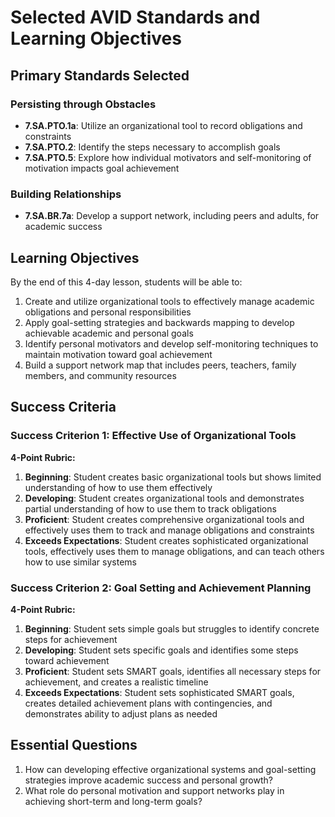 # Selected AVID Standards and Learning Objectives

## Primary Standards Selected

### Persisting through Obstacles
- **7.SA.PTO.1a**: Utilize an organizational tool to record obligations and constraints
- **7.SA.PTO.2**: Identify the steps necessary to accomplish goals
- **7.SA.PTO.5**: Explore how individual motivators and self-monitoring of motivation impacts goal achievement

### Building Relationships
- **7.SA.BR.7a**: Develop a support network, including peers and adults, for academic success

## Learning Objectives

By the end of this 4-day lesson, students will be able to:

1. Create and utilize organizational tools to effectively manage academic obligations and personal responsibilities
2. Apply goal-setting strategies and backwards mapping to develop achievable academic and personal goals
3. Identify personal motivators and develop self-monitoring techniques to maintain motivation toward goal achievement
4. Build a support network map that includes peers, teachers, family members, and community resources

## Success Criteria

### Success Criterion 1: Effective Use of Organizational Tools
**4-Point Rubric:**
1. **Beginning**: Student creates basic organizational tools but shows limited understanding of how to use them effectively
2. **Developing**: Student creates organizational tools and demonstrates partial understanding of how to use them to track obligations
3. **Proficient**: Student creates comprehensive organizational tools and effectively uses them to track and manage obligations and constraints
4. **Exceeds Expectations**: Student creates sophisticated organizational tools, effectively uses them to manage obligations, and can teach others how to use similar systems

### Success Criterion 2: Goal Setting and Achievement Planning
**4-Point Rubric:**
1. **Beginning**: Student sets simple goals but struggles to identify concrete steps for achievement
2. **Developing**: Student sets specific goals and identifies some steps toward achievement
3. **Proficient**: Student sets SMART goals, identifies all necessary steps for achievement, and creates a realistic timeline
4. **Exceeds Expectations**: Student sets sophisticated SMART goals, creates detailed achievement plans with contingencies, and demonstrates ability to adjust plans as needed

## Essential Questions

1. How can developing effective organizational systems and goal-setting strategies improve academic success and personal growth?
2. What role do personal motivation and support networks play in achieving short-term and long-term goals?
